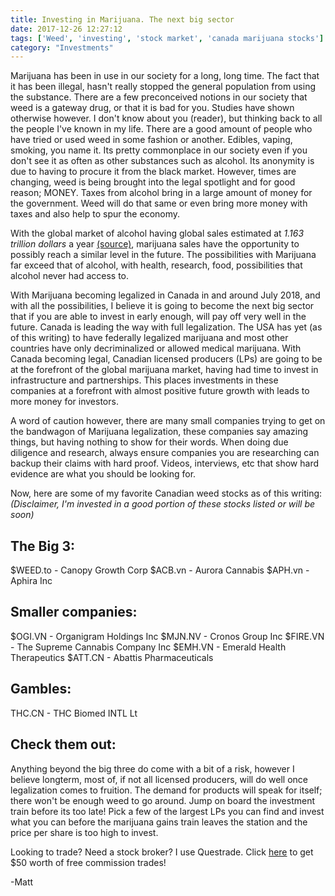 ```yaml
---
title: Investing in Marijuana. The next big sector
date: 2017-12-26 12:27:12
tags: ['Weed', 'investing', 'stock market', 'canada marijuana stocks']
category: "Investments"
---
```


Marijuana has been in use in our society for a long, long time. The fact that it has been illegal, hasn't really stopped the general population from using the substance. There are a few preconceived notions in our society that weed is a gateway drug, or that it is bad for you. Studies have shown otherwise however. I don't know about you (reader), but thinking back to all the people I've known in my life. There are a good amount of people who have tried or used weed in some fashion or another. Edibles, vaping, smoking, you name it. Its pretty commonplace in our society even if you don't see it as often as other substances such as alcohol. Its anonymity is due to having to procure it from the black market. However, times are changing, weed is being brought into the legal spotlight and for good reason; MONEY. Taxes from alcohol bring in a large amount of money for the government. Weed will do that same or even bring more money with taxes and also help to spur the economy.

With the global market of alcohol having global sales estimated at <em>1.163 trillion dollars</em> a year <a href="https://www.thestreet.com/story/12844252/1/six-alcohol-industry-stocks-to-consider-for-your-stock-portfolio.html">(source)</a>, marijuana sales have the opportunity to possibly reach a similar level in the future. The possibilities with Marijuana far exceed that of alcohol, with health, research, food, possibilities that alcohol never had access to.

With Marijuana becoming legalized in Canada in and around July 2018, and with all the possibilities, I believe it is going to become the next big sector that if you are able to invest in early enough, will pay off very well in the future. Canada is leading the way with full legalization. The USA has yet (as of this writing) to have federally legalized marijuana and most other countries have only decriminalized or allowed medical marijuana. With Canada becoming legal, Canadian licensed producers (LPs) are going to be at the forefront of the global marijuana market, having had time to invest in infrastructure and partnerships. This places investments in these companies at a forefront with almost positive future growth with leads to more money for investors.

A word of caution however, there are many small companies trying to get on the bandwagon of Marijuana legalization, these companies say amazing things, but having nothing to show for their words. When doing due diligence and research, always ensure companies you are researching can backup their claims with hard proof. Videos, interviews, etc that show hard evidence are what you should be looking for.

Now, here are some of my favorite Canadian weed stocks as of this writing:
<em>(Disclaimer, I'm invested in a good portion of these stocks listed or will be soon)</em>

The Big 3:
-----------------------------
$WEED.to - Canopy Growth Corp
$ACB.vn - Aurora Cannabis
$APH.vn - Aphira Inc

Smaller companies:
-----------------------------
$OGI.VN - Organigram Holdings Inc
$MJN.NV - Cronos Group Inc
$FIRE.VN - The Supreme Cannabis Company Inc
$EMH.VN - Emerald Health Therapeutics
$ATT.CN - Abattis Pharmaceuticals

Gambles:
-----------------------------
THC.CN - THC Biomed INTL Lt

<!-- TradingView Widget BEGIN -->
Check them out:
----------------------------

<div id="tv-medium-widget-d61a2"></div>

<script type="text/javascript" src="https://s3.tradingview.com/tv.js"></script>

<script type="text/javascript">
new TradingView.MediumWidget({
  "container_id": "tv-medium-widget-d61a2",
  "symbols": [
    [
      "Canopy",
      "TSX:WEED|1y"
    ],
    [
      "Aurora",
      "TSX:ACB|1y"
    ],
    [
      "Aphira",
      "TSX:APH|1y"
    ],
    [
      "Organigram",
      "TSXV:OGI|1y"
    ],
    [
      "Cronos",
      "TSXV:MJN|1y"
    ],
    [
      "Supreme",
      "TSXV:FIRE|1y"
    ],
    [
      "Emerald",
      "TSXV:EMH|1y"
    ],
    [
      "Abattis",
      "OTC:ATTBF|1y"
    ],
    [
      "THC",
      "OTC:THCBF|1y"
    ]
  ],
  "greyText": "Quotes by",
  "gridLineColor": "#e9e9ea",
  "fontColor": "#83888D",
  "underLineColor": "#dbeffb",
  "trendLineColor": "#4bafe9",
  "width": "100%",
  "height": "400",
  "locale": "en"
});
</script>

<!-- TradingView Widget END -->

Anything beyond the big three do come with a bit of a risk, however I believe longterm, most of, if not all licensed producers, will do well once legalization comes to fruition. The demand for products will speak for itself; there won't be enough weed to go around. Jump on board the investment train before its too late! Pick a few of the largest LPs you can find and invest what you can before the marijuana gains train leaves the station and the price per share is too high to invest.

Looking to trade? Need a stock broker? I use Questrade. Click <a href="http://www.questrade.com?refid=itey6i10">here</a> to get $50 worth of free commission trades!
<!-- TODO AFFILIATE LINK -->
-Matt


